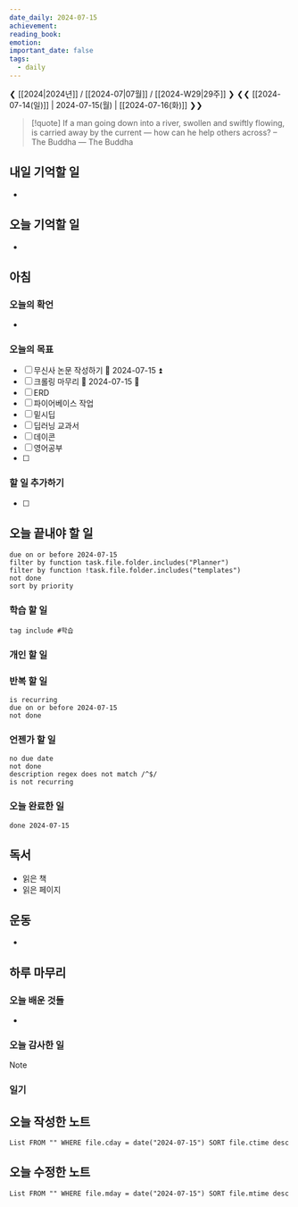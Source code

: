 ```yaml
---
date_daily: 2024-07-15
achievement: 
reading_book: 
emotion: 
important_date: false
tags:
  - daily
---
```

❮ [[2024|2024년]] / [[2024-07|07월]] / [[2024-W29|29주]] ❯
❮❮ [[2024-07-14(일)]] | 2024-07-15(월) | [[2024-07-16(화)]] ❯❯


> [!quote] If a man going down into a river, swollen and swiftly flowing, is carried away by the current — how can he help others across? – The Buddha
> — The Buddha

## 내일 기억할 일 
-

## 오늘 기억할 일
- 
## 아침 
### 오늘의 확언 
- 
### 오늘의 목표 
- [ ] 무신사 논문 작성하기 📅 2024-07-15 ⏫ 
- [ ] 크롤링 마무리 📅 2024-07-15 🔺 
- [ ] ERD
- [ ] 파이어베이스 작업
- [ ] 밑시딥
- [ ] 딥러닝 교과서
- [ ] 데이콘
- [ ] 영어공부
- [ ] 

### 할 일 추가하기 
- [ ] 

## 오늘 끝내야 할 일 
```tasks
due on or before 2024-07-15 
filter by function task.file.folder.includes("Planner") 
filter by function !task.file.folder.includes("templates") 
not done 
sort by priority 
```
### 학습 할 일 
```tasks 
tag include #학습 
``` 
### 개인 할 일 

### 반복 할 일 
```tasks
is recurring
due on or before 2024-07-15 
not done
```

### 언젠가 할 일 
```tasks 
no due date 
not done 
description regex does not match /^$/
is not recurring
``` 
### 오늘 완료한 일 
```tasks
done 2024-07-15 
``` 
## 독서 
- 읽은 책 
- 읽은 페이지 
## 운동 
- 
## 하루 마무리 
### 오늘 배운 것들 
- 
### 오늘 감사한 일 
>[!note] 


### 일기 
## 오늘 작성한 노트 
```dataview 
List FROM "" WHERE file.cday = date("2024-07-15") SORT file.ctime desc 
``` 
## 오늘 수정한 노트 
 ```dataview 
 List FROM "" WHERE file.mday = date("2024-07-15") SORT file.mtime desc 
 ```
 